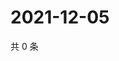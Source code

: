 # 2021-12-05

共 0 条

<!-- BEGIN WEIBO -->
<!-- 最后更新时间 Sun Dec 05 2021 04:12:18 GMT+0800 (China Standard Time) -->

<!-- END WEIBO -->
